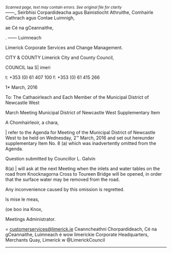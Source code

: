 *<small>Scanned page, text may contain errors. See original file for clarity</small>*  
_—_—_ Seirbhisi Corpardideacha agus Bainistiocht Athruithe,
Comhairle Cathrach agus Contae Luimnigh,

ae Cé na gCeannaithe,

. —— Luimneach

Limerick Corporate Services and Change Management.

CITY & COUNTY Limerick City and County Council,

COUNCIL laa S|
imeri

t: +353 (0) 61 407 100
f: +353 (0) 61 415 266

1* March, 2016

To: The Cathaoirleach and Each Member of the Municipal District of Newcastle West

March Meeting Municipal District of Newcastle West Supplementary Item

A Chomhairleoir, a chara,

| refer to the Agenda for Meeting of the Municipal District of Newcastle West to be held on
Wednesday, 2™ March, 2016 and set out hereunder supplementary Item No. 8 (a) which
was inadvertently omitted from the Agenda.

Question submitted by Councillor L. Galvin

8(a) | will ask at the next Meeting when the inlets and water tables on the road from
Knocknagorna Cross to Toureen Bridge will be opened, in order that the surface
water may be removed from the road.

Any inconvenience caused by this omission is regretted.

Is mise le meas,

(oe boo
ina Knox,

Meetings Administrator.

= customerservices@limerick.ie
Ceanncheathni Chorpardideach, Cé na gCeannaithe, Luimneach é wow limerickie
Corporate Headquarters, Merchants Quay, Limerick w @LimerickCouncil

---
